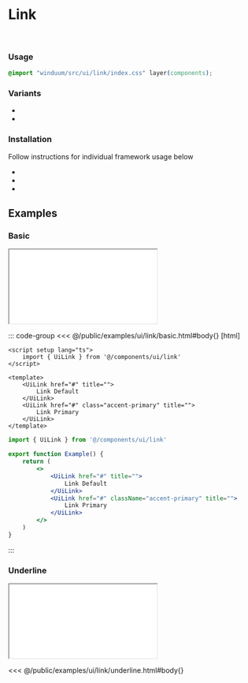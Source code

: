 # Link
<br>
<ViewSourceGh href="https://github.com/winduum/winduum/blob/main/src/ui/link" />

### Usage

```css
@import "winduum/src/ui/link/index.css" layer(components);
```

### Variants
* <LinkGh name="default" path="ui/link" />
* <LinkGh name="interactive" path="ui/link" />

### Installation
Follow instructions for individual framework usage below

* <LinkGh name="winduum" url="https://github.com/winduum/winduum/blob/main/src/ui/link" />
* <LinkGh name="winduum-vue" url="https://github.com/winduum/winduum-vue/blob/main/src/components/ui/link" />
* <LinkGh name="winduum-react" url="https://github.com/winduum/winduum-react/blob/main/src/components/ui/link" />

## Examples

### Basic

<iframe onload="this.style.visibility = 'visible';" src="/examples/ui/link/basic.html"></iframe>

::: code-group
<<< @/public/examples/ui/link/basic.html#body{} [html]
```vue
<script setup lang="ts">
    import { UiLink } from '@/components/ui/link'
</script>

<template>
    <UiLink href="#" title="">
        Link Default
    </UiLink>
    <UiLink href="#" class="accent-primary" title="">
        Link Primary
    </UiLink>
</template>
```
```jsx
import { UiLink } from '@/components/ui/link'

export function Example() {
    return (
        <>
            <UiLink href="#" title="">
                Link Default
            </UiLink>
            <UiLink href="#" className="accent-primary" title="">
                Link Primary
            </UiLink>
        </>
    )
}
```
:::

### Underline

<iframe onload="this.style.visibility = 'visible';" src="/examples/ui/link/underline.html"></iframe>

<<< @/public/examples/ui/link/underline.html#body{}
